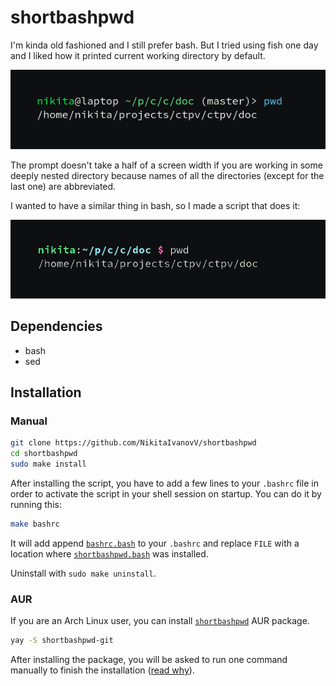 # shortbashpwd

I'm kinda old fashioned and I still prefer bash.
But I tried using fish one day and
I liked how it printed current working directory by default.

![fish prompt](images/fish.png)

The prompt doesn't take a half of a screen width
if you are working in some deeply nested directory
because names of all the directories (except for the last one) are
abbreviated.

I wanted to have a similar thing in bash,
so I made a script that does it:

![bash prompt](images/bash.png)

## Dependencies

* bash
* sed

## Installation

### Manual

```sh
git clone https://github.com/NikitaIvanovV/shortbashpwd
cd shortbashpwd
sudo make install
```

After installing the script,
you have to add a few lines to your `.bashrc` file in order to
activate the script in your shell session on startup.
You can do it by running this:

```sh
make bashrc
```

It will add append [`bashrc.bash`](bashrc.bash) to your `.bashrc` and
replace `FILE` with a location where [`shortbashpwd.bash`](shortbashpwd.bash) was installed.

Uninstall with `sudo make uninstall`.

### AUR

If you are an Arch Linux user, you can install
[`shortbashpwd`](https://aur.archlinux.org/packages/shortbashpwd-git)
AUR package.

```sh
yay -S shortbashpwd-git
```

After installing the package, you will be asked to
run one command manually to finish the installation ([read why](#manual)).
